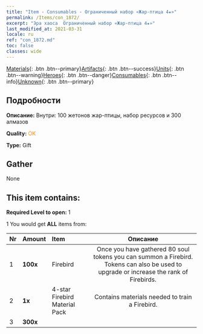 ```yaml
---
title: "Item - Consumables - Ограниченный набор «Жар-птица 4★»"
permalink: /Items/con_1872/
excerpt: "Эра хаоса  Ограниченный набор «Жар-птица 4★»"
last_modified_at: 2021-03-31
locale: ru
ref: "con_1872.md"
toc: false
classes: wide
---
```

 [Materials](/ru/Items/){: .btn .btn--primary}[Artifacts](/ru/Items/Artifacts/){: .btn .btn--success}[Units](/ru/Items/Units/){: .btn .btn--warning}[Heroes](/ru/Items/Heroes/){: .btn .btn--danger}[Consumables](/ru/Items/Consumables/){: .btn .btn--info}[Unknown](/ru/Items/Unknown/){: .btn .btn--primary}

## Подробности
 **Описание:** Внутри: 100 жетонов жар-птицы, набор ресурсов и 300 алмазов

 **Quality:** <span style="color: #FF8C00">OK</span>

 **Type:** Gift

## Gather

  None

## This item contains:

 **Required Level to open:** 1

 1 You would get **ALL** items  from:

  | Nr | Amount |     Item    | Описание |
  |:---|:-------|:------------|:-----------:|
  | 1 |  **100x** | Firebird | Once you have gathered 80 soul tokens you can summon a Firebird. Tokens can also be used to upgrade or increase the rank of Firebirds.  | 
  | 2 |  **1x** | 4-star Firebird Material Pack | Contains materials needed to train a Firebird.  | 
  | 3 |  **300x** | <i class="fas fa-gem"/> |  | 
